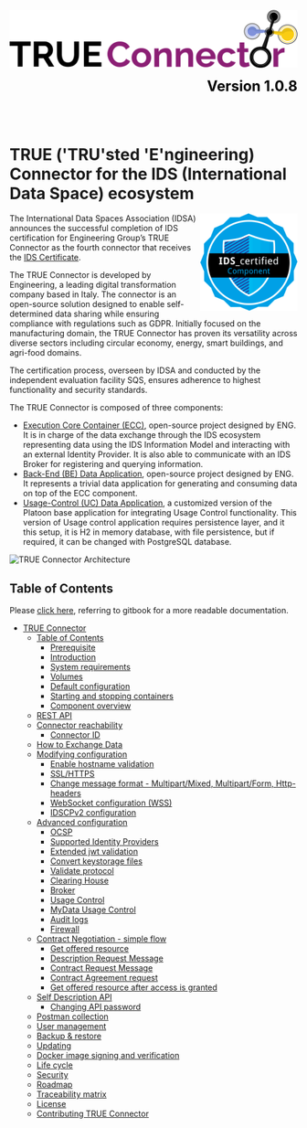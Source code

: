 ![](doc/TRUE_Connector_Logo.png?raw=true)
<div align="right" style="color: black; font-size: 25px;">
   <strong> Version 1.0.8 </strong>
</div>


</br></br>

<h1>
TRUE ('TRU'sted 'E'ngineering) Connector for the IDS (International Data Space) ecosystem 
</h1>

<img src="doc/idsa-sign-component-certification-small.png" alt="certified" width="170" align="right"/>

The International Data Spaces Association (IDSA) announces the successful completion of IDS certification for Engineering Group’s TRUE Connector as the fourth connector that receives the [IDS Certificate](doc/IDSA_certificate_ENG_final.pdf).

The TRUE Connector is developed by Engineering, a leading digital transformation company based in Italy. The connector is an open-source solution designed to enable self-determined data sharing while ensuring compliance with regulations such as GDPR. Initially focused on the manufacturing domain, the TRUE Connector has proven its versatility across diverse sectors including circular economy, energy, smart buildings, and agri-food domains.
 
The certification process, overseen by IDSA and conducted by the independent evaluation facility SQS, ensures adherence to highest functionality and security standards.
		


The TRUE Connector is composed of three components:

* [Execution Core Container (ECC)](https://github.com/Engineering-Research-and-Development/true-connector-execution_core_container), open-source project designed by ENG. It is in charge of the data exchange through the IDS ecosystem representing data using the IDS Information Model and interacting with an external Identity Provider. It is also able to communicate with an IDS Broker for registering and querying information.
* [Back-End (BE) Data Application](https://github.com/Engineering-Research-and-Development/true-connector-basic_data_app), open-source project designed by ENG. It represents a trivial data application for generating and consuming data on top of the ECC component.
* [Usage-Control (UC) Data Application](https://github.com/Engineering-Research-and-Development/true-connector-uc\_data\_app\_platoon), a customized version of the Platoon base application for integrating Usage Control functionality. This version of Usage control application requires persistence layer, and it this setup, it is H2 in memory database, with file persistence, but if required, it can be changed with PostgreSQL database.

![TRUE Connector Architecture](doc/TRUE\_Connector\_Architecture.png)

## Table of Contents

Please [click here](https://engineering-ing-inf-rd.gitbook.io/true-connector/), referring to gitbook for a more readable documentation.

* [TRUE Connector](<README.md#true-connector>)
  * [Table of Contents](<README.md#table-of-contents>)
    * [Prerequisite](doc/TRUEConnector/prerequisite.md)
    * [Introduction](doc/TRUEConnector/introduction.md)
    * [System requirements](doc/TRUEConnector/system-requirements.md)
    * [Volumes](doc/TRUEConnector/volumes.md)
    * [Default configuration](doc/TRUEConnector/default-configuration.md)
    * [Starting and stopping containers](doc/TRUEConnector/start-stop.md)
    * [Component overview](doc/TRUEConnector/component-overview.md)
  * [REST API](doc/rest-api.md)
  * [Connector reachability](doc/connectorReachability/reachability.md)
    * [Connector ID](doc/connectorReachability/connectorID.md)
  * [How to Exchange Data](doc/exchange-data.md)
  * [Modifying configuration](doc/modifyingConfiguration/modify-configuration.md)
    * [Enable hostname validation](doc/modifyingConfiguration/hostnamevalidation.md)
    * [SSL/HTTPS](doc/modifyingConfiguration/ssl.md)
    * [Change message format - Multipart/Mixed, Multipart/Form, Http-headers](doc/modifyingConfiguration/messageformat.md)
    * [WebSocket configuration (WSS)](doc/modifyingConfiguration/wss.md)
    * [IDSCPv2 configuration](doc/modifyingConfiguration/idscp2.md)
  * [Advanced configuration](doc/advancedConfiguration/advanced-configuration.md)
    * [OCSP](doc/advancedConfiguration/ocsp.md) 
    * [Supported Identity Providers](doc/advancedConfiguration/identityproviders.md)
    * [Extended jwt validation](doc/advancedConfiguration/extendedjwt.md)
    * [Convert keystorage files](doc/advancedConfiguration/convert_keystorage.md)
    * [Validate protocol](doc/advancedConfiguration/validateprotocol.md)
    * [Clearing House](doc/advancedConfiguration/clearinghouse.md)
    * [Broker](doc/advancedConfiguration/broker.md)
    * [Usage Control](doc/advancedConfiguration/usagecontrol.md)
    * [MyData Usage Control](doc/advancedConfiguration/mydata.md)
    * [Audit logs](doc/advancedConfiguration/auditlogs.md)
    * [Firewall](doc/advancedConfiguration/firewall.md)
  * [Contract Negotiation - simple flow](doc/contractNegotiation/contract-negotiation.md)
    * [Get offered resource](doc/contractNegotiation/get_offered_resource.md)
    * [Description Request Message](doc/contractNegotiation/description_request_message.md)
    * [Contract Request Message](doc/contractNegotiation/contract_request_message.md)
    * [Contract Agreement request](doc/contractNegotiation/contract_agreement_request.md)
    * [Get offered resource after access is granted](doc/contractNegotiation/get_offered_resource_granted.md)
  * [Self Description API](doc/selfDescriptionAPI/self-description-API.md)
    * [Changing API password](doc/selfDescriptionAPI/changepassword.md)
  * [Postman collection](doc/selfDescriptionAPI/postman.md)
  * [User management](doc/user_management.md)
  * [Backup & restore](doc/backupAndUpdate/backup.md)
  * [Updating](doc/backupAndUpdate/update.md)
  * [Docker image signing and verification](doc/cosign.md)
  * [Life cycle](doc/life_cycle.md)
  * [Security](doc/security.md)
  * [Roadmap](doc/roadmap.md)
  * [Traceability matrix](doc/traceability_matrix.md)
  * [License](doc/license.md)
  * [Contributing TRUE Connector](doc/contributingTC.md)